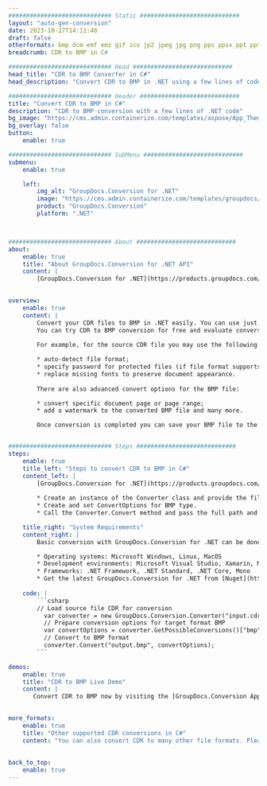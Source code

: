 ```yaml
---
############################# Static ############################
layout: "auto-gen-conversion"
date: 2023-10-27T14:11:40
draft: false
otherformats: bmp dcm emf emz gif ico jp2 jpeg jpg png pps ppsx ppt pptx psb psd svg svgz tga tif tiff webp wmf wmz
breadcrumb: CDR to BMP in C#

############################# Head ############################
head_title: "CDR to BMP Converter in C#"
head_description: "Convert CDR to BMP in .NET using a few lines of code. Use the GroupDocs Document Conversion API to convert over 160 file formats."

############################# Header ############################
title: "Convert CDR to BMP in C#"
description: "CDR to BMP conversion with a few lines of .NET code"
bg_image: "https://cms.admin.containerize.com/templates/aspose/App_Themes/V3/images/bg/header1.png"
bg_overlay: false
button:
    enable: true

############################# SubMenu ############################
submenu:
    enable: true

    left:
        img_alt: "GroupDocs.Conversion for .NET"
        image: "https://cms.admin.containerize.com/templates/groupdocs/images/product-logos/90x90-noborder/groupdocs-conversion-net.png"
        product: "GroupDocs.Conversion"
        platform: ".NET"



############################# About ############################
about:
    enable: true
    title: "About GroupDocs.Conversion for .NET API"
    content: |
        [GroupDocs.Conversion for .NET](https://products.groupdocs.com/conversion/net/) can be used to convert Microsoft Word, Excel, PowerPoint, PDF, Visio and other formats. GroupDocs.Conversion is a standalone API that is suitable for back-end and internal systems where high performance is required. It does not depend on any software such as Microsoft or Open Office.
    

overview:
    enable: true
    content: |
        Convert your CDR files to BMP in .NET easily. You can use just a couple of C# code lines in any platform of your choice like - Windows, Linux, macOS.
        You can try CDR to BMP conversion for free and evaluate conversion results quality.  Along with simple file conversion scenarios you can try more advanced options for loading source CDR file and for saving output BMP result. 
        
        For example, for the source CDR file you may use the following load options:

        * auto-detect file format;
        * specify password for protected files (if file format supports it);
        * replace missing fonts to preserve document appearance.
        
        There are also advanced convert options for the BMP file:

        * convert specific document page or page range;
        * add a watermark to the converted BMP file and many more.

        Once conversion is completed you can save your BMP file to the local file path or any third-party storage like FTP, Amazon S3, Google Drive, Dropbox etc. Please note - to convert CDR to BMP there is no need for any additional software installed - like MS Office, Open Office, Adobe Acrobat Reader etc.


############################# Steps ############################
steps:
    enable: true
    title_left: "Steps to convert CDR to BMP in C#"
    content_left: |
        [GroupDocs.Conversion for .NET](https://products.groupdocs.com/conversion/net/) makes it easy for developers to convert a CDR file to BMP with a few lines of code.
        
        * Create an instance of the Converter class and provide the file CDR with the full path
        * Create and set ConvertOptions for BMP type.
        * Call the Converter.Convert method and pass the full path and format (BMP) as a parameter

    title_right: "System Requirements"
    content_right: |
        Basic conversion with GroupDocs.Conversion for .NET can be done in just a few simple steps. Our APIs are supported on all major platforms and operating systems. Before executing the code below, make sure you have the following prerequisites installed on your system.

        * Operating systems: Microsoft Windows, Linux, MacOS
        * Development environments: Microsoft Visual Studio, Xamarin, MonoDevelop
        * Frameworks: .NET Framework, .NET Standard, .NET Core, Mono
        * Get the latest GroupDocs.Conversion for .NET from [Nuget](https://www.nuget.org/packages/groupdocs.conversion)
         
    code: |
        ```csharp    
        // Load source file CDR for conversion
          var converter = new GroupDocs.Conversion.Converter("input.cdr");
          // Prepare conversion options for target format BMP
          var convertOptions = converter.GetPossibleConversions()["bmp"].ConvertOptions;
          // Convert to BMP format
          converter.Convert("output.bmp", convertOptions);
        ```

demos:
    enable: true
    title: "CDR to BMP Live Demo"
    content: |
       Convert CDR to BMP now by visiting the [GroupDocs.Conversion App](https://products.groupdocs.app/conversion/family) website. Online demo has the following advantages
          

more_formats:
    enable: true
    title: "Other supported CDR conversions in C#"
    content: "You can also convert CDR to many other file formats. Please see the list below."
       
       
back_to_top:
    enable: true
---
```

